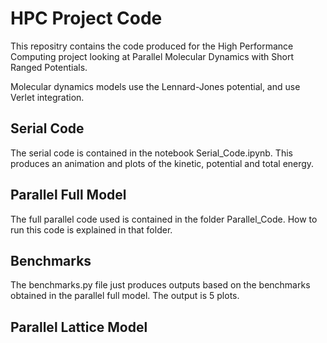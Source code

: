 # HPC Project Code

This repositry contains the code produced for the High Performance Computing project looking at Parallel Molecular Dynamics with Short Ranged Potentials.

Molecular dynamics models use the Lennard-Jones potential, and use Verlet integration.

## Serial Code

The serial code is contained in the notebook Serial_Code.ipynb. This produces an animation and plots of the kinetic, potential and total energy.

## Parallel Full Model

The full parallel code used is contained in the folder Parallel_Code. How to run this code is explained in that folder.

## Benchmarks

The benchmarks.py file just produces outputs based on the benchmarks obtained in the parallel full model. The output is 5 plots.

## Parallel Lattice Model

